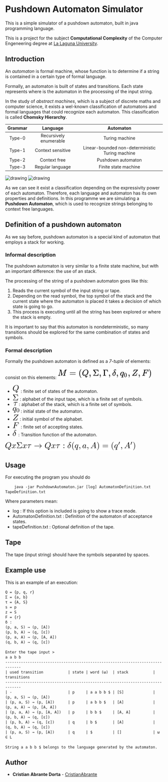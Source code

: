 # Pushdown Automaton Simulator
This is a simple simulator of a pushdown automaton, 
built in java programming language.

This is a project for the subject **Computational Complexity** 
of the Computer Engeneering degree 
at [La Laguna University](https://www.ull.es).

## Introduction
An *automaton* is formal machine, whose function is to determine if 
a string is contained in a certain type of formal language.

Formally, an automaton is built of states and transitions. Each state
represents where is the automaton in the processing of the
input string.

In the study of *abstract machines*, which is a subject of discrete maths
and computer science, it exists a wel-known classification of automatons
and formal languages that could recognize each automaton. 
This classification is called **Chomsky Hierarchy**.

| Grammar |        Language        |                    Automaton                    |
|:-------:|:----------------------:|:-----------------------------------------------:|
|  Type-0 | Recursively enumerable |                  Turing machine                 |
|  Type-1 |    Context sensitive   | Linear-bounded non-deterministic Turing machine |
|  Type-2 |      Context free      |                Pushdown automaton               |
|  Type-3 |    Regular language    |               Finite state machine              |

<img src="https://upload.wikimedia.org/wikipedia/commons/a/a2/Automata_theory.svg" alt="drawing" width="250"/>
<img src="https://upload.wikimedia.org/wikipedia/commons/9/9a/Chomsky-hierarchy.svg" alt="drawing" width="250"/>

As we can see it exist a classification depending on the expressivity
power of each automaton. Therefore, each language and automaton has 
its own properties and definitions. In this programme we are simulating 
a **Pushdown Automaton**, which is used to recognize strings 
belonging to context free languages.

## Definition of a pushdown automaton
As we say before, pushdown automaton is a special kind of automaton
that employs a stack for working.

### Informal description
The pushdown automaton is very similar to a finite state machine,
but with an important difference: the use of an stack.

The processing of the string of a pushdown automaton goes like
this:

1. Reads the current symbol of the input string or tape.
2. Depending on the read symbol, the top symbol of the stack
and the current state where the automaton is placed it takes
a decision of which state is going to go.
3. This process is executing until all the string has been 
explored or where the stack is empty.

It is important to say that this automaton is nondeterministic,
so many transitions should be explored for the same combination
of states and symbols.

### Formal description

Formally the pushdown automaton is defined as a *7-tuple* 
of elements: 

consist on this elements: ![automaton tuple](report/images/tuple.svg)

* ![Q](report/images/Q.svg) : finite set of states of the automaton.
* ![Sigma](report/images/sigma.svg) : alphabet of the input tape, 
which is a finite set of symbols.
* ![tau](report/images/tau.svg) : alphabet of the stack, 
which is a finite set of symbols.
* ![q0](report/images/q0.svg) : initial state of the automaton.
* ![Z](report/images/Z.svg) : initial symbol of the alphabet.
* ![F](report/images/F.svg) : finite set of accepting states.
* ![delta](report/images/delta.svg) : Transition function of the automaton.

![Transition function](report/images/transition%20function%20def.svg)


## Usage
For executing the program you should do

```
    java -jar PushdownAutomaton.jar [log] AutomatonDefinition.txt TapeDefinition.txt
```

 Where parameters mean:

 * log : If this option is included is going to show a trace mode.
 * AutomatonDefinition.txt : Definition of the automaton of acceptance states.
 * tapeDefinition.txt : Optional definition of the tape.


## Tape
The tape (input string) should have the symbols separated by spaces.

## Example use
This is an example of an execution:

```
Q = {p, q, r}
Σ = {a, b}
τ = {A, S}
s = p
z = S
F = {r}
δ :
(p, a, S) → (p, [A])
(p, b, A) → (q, [ε])
(p, a, A) → (p, [A, A])
(q, b, A) → (q, [ε])

Enter the tape input >
a a b b
-----------------------------------------------------------------------------
| used transition           | state | word (ω)  | stack           | transitions
-----------------------------------------------------------------------------
| -                         | p     | a a b b $ | [S]             | (p, a, S) → (p, [A])
| (p, a, S) → (p, [A])      | p     | a b b $   | [A]             | (p, a, A) → (p, [A, A])
| (p, a, A) → (p, [A, A])   | p     | b b $     | [A, A]          | (p, b, A) → (q, [ε])
| (p, b, A) → (q, [ε])      | q     | b $       | [A]             | (q, b, A) → (q, [ε])
| (p, a, S) → (p, [A])      | q     | $         | []              | ω ∈ L

String a a b b $ belongs to the language generated by the automaton.

```

## Author

* **Cristian Abrante Dorta** - [CristianAbrante](https://github.com/CristianAbrante)
